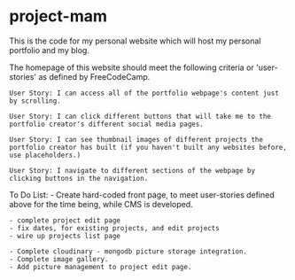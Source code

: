 # project-mam
This is the code for my personal website which will host my personal portfolio and my blog.

The homepage of this website should meet the following criteria or 'user-stories' as defined by
FreeCodeCamp.

    User Story: I can access all of the portfolio webpage's content just by scrolling.

    User Story: I can click different buttons that will take me to the portfolio creator's different social media pages.

    User Story: I can see thumbnail images of different projects the portfolio creator has built (if you haven't built any websites before, use placeholders.)

    User Story: I navigate to different sections of the webpage by clicking buttons in the navigation.


To Do List:
    - Create hard-coded front page, to meet user-stories defined above for the time being, while CMS is developed.

    - complete project edit page
    - fix dates, for existing projects, and edit projects
    - wire up projects list page
    
    - Complete cloudinary - mongodb picture storage integration.
    - Complete image gallery.
    - Add picture management to project edit page.
